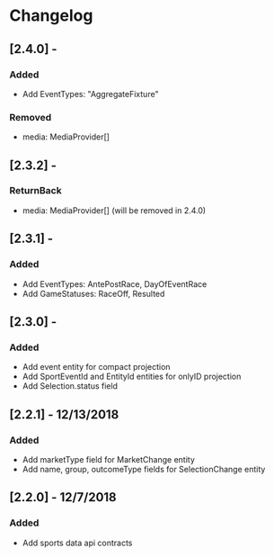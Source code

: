# Changelog
## [2.4.0] - 
### Added
- Add EventTypes: "AggregateFixture"
### Removed
-  media: MediaProvider[]

## [2.3.2] - 
### ReturnBack
-  media: MediaProvider[] (will be removed in 2.4.0)

## [2.3.1] - 
### Added
- Add EventTypes: AntePostRace, DayOfEventRace
- Add GameStatuses: RaceOff, Resulted

## [2.3.0] - 
### Added
- Add event entity for compact projection
- Add SportEventId and EntityId entities for onlyID projection
- Add Selection.status field
## [2.2.1] - 12/13/2018
### Added
- Add marketType field for MarketChange entity
- Add name, group, outcomeType fields for SelectionChange entity
## [2.2.0] - 12/7/2018
### Added
- Add sports data api contracts